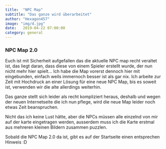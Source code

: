 ```yaml
---
title:  "NPC Map"
subtitle: "Das ganze wird überarbeitet"
author: "Hexagon457"
image: "img/d.jpg"
date:   2019-04-22 07:00:00
category: general
---
```


### NPC Map 2.0
Euch ist mit Sicherheit aufgefallen das die aktuelle NPC map recht veraltet ist, das liegt daran, dass diese von einem Spieler erstellt wurde, der nun nicht mehr hier spielt... Ich habe die Map vorerst dennoch hier mit eingebunden, einfach weils immernoch besser ist als gar nix. Ich arbeite zur Zeit mit Hochdruck an einer Lösung für eine neue NPC Map, bis es soweit ist, verwenden wir die alte allerdings weiterhin.

Das ganze stellt sich leider als recht kompliziert heraus, deshalb und wegen der neuen Internetseite die ich nun pflege, wird die neue Map leider noch etwas Zeit beanspruchen.

Nicht das ich keine Lust hätte, aber die NPCs müssen alle einzelnd von mir auf der karte eingetragen werden, ausserdem muss ich die Karte erstmal aus mehreren kleinen Bildern zusammen puzzlen.

Sobald die NPC Map 2.0 da ist, gibt es auf der Startseite einen entsprechen Hinweis :D